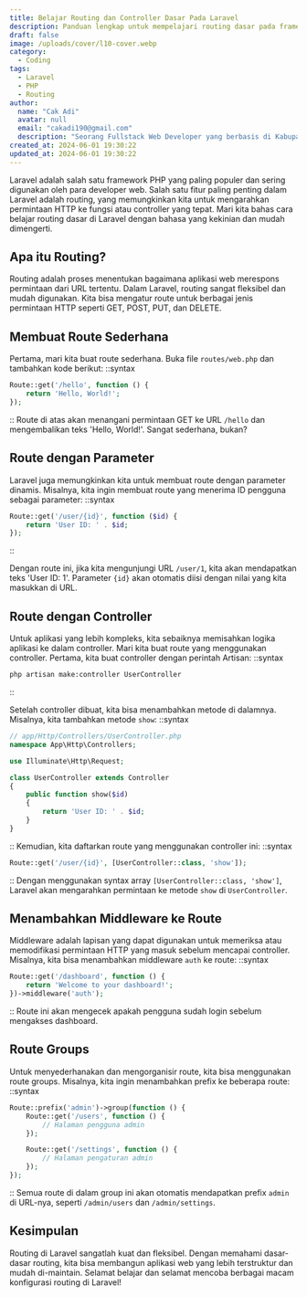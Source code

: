 ```yaml
---
title: Belajar Routing dan Controller Dasar Pada Laravel
description: Panduan lengkap untuk mempelajari routing dasar pada framework Laravel. Artikel ini membahas cara membuat route sederhana, route dengan parameter, route dengan controller, penggunaan middleware, dan route groups dengan bahasa yang kekinian.
draft: false
image: /uploads/cover/l10-cover.webp
category:
  - Coding
tags:
  - Laravel
  - PHP
  - Routing
author:
  name: "Cak Adi"
  avatar: null
  email: "cakadi190@gmail.com"
  description: "Seorang Fullstack Web Developer yang berbasis di Kabupaten Ngawi yang suka sekali dengan desain dan juga hal yang berbau teknologi."
created_at: 2024-06-01 19:30:22
updated_at: 2024-06-01 19:30:22
---
```


Laravel adalah salah satu framework PHP yang paling populer dan sering digunakan oleh para developer web. Salah satu fitur paling penting dalam Laravel adalah routing, yang memungkinkan kita untuk mengarahkan permintaan HTTP ke fungsi atau controller yang tepat. Mari kita bahas cara belajar routing dasar di Laravel dengan bahasa yang kekinian dan mudah dimengerti.

## Apa itu Routing?

Routing adalah proses menentukan bagaimana aplikasi web merespons permintaan dari URL tertentu. Dalam Laravel, routing sangat fleksibel dan mudah digunakan. Kita bisa mengatur route untuk berbagai jenis permintaan HTTP seperti GET, POST, PUT, dan DELETE.

## Membuat Route Sederhana

Pertama, mari kita buat route sederhana. Buka file `routes/web.php` dan tambahkan kode berikut:
::syntax

```php
Route::get('/hello', function () {
    return 'Hello, World!';
});
```

::
Route di atas akan menangani permintaan GET ke URL `/hello` dan mengembalikan teks 'Hello, World!'. Sangat sederhana, bukan?

## Route dengan Parameter

Laravel juga memungkinkan kita untuk membuat route dengan parameter dinamis. Misalnya, kita ingin membuat route yang menerima ID pengguna sebagai parameter:
::syntax

```php
Route::get('/user/{id}', function ($id) {
    return 'User ID: ' . $id;
});
```

::

Dengan route ini, jika kita mengunjungi URL `/user/1`, kita akan mendapatkan teks 'User ID: 1'. Parameter `{id}` akan otomatis diisi dengan nilai yang kita masukkan di URL.

## Route dengan Controller

Untuk aplikasi yang lebih kompleks, kita sebaiknya memisahkan logika aplikasi ke dalam controller. Mari kita buat route yang menggunakan controller. Pertama, kita buat controller dengan perintah Artisan:
::syntax

```bash
php artisan make:controller UserController
```

::

Setelah controller dibuat, kita bisa menambahkan metode di dalamnya. Misalnya, kita tambahkan metode `show`:
::syntax

```php
// app/Http/Controllers/UserController.php
namespace App\Http\Controllers;

use Illuminate\Http\Request;

class UserController extends Controller
{
    public function show($id)
    {
        return 'User ID: ' . $id;
    }
}
```

::
Kemudian, kita daftarkan route yang menggunakan controller ini:
::syntax

```php
Route::get('/user/{id}', [UserController::class, 'show']);
```

::
Dengan menggunakan syntax array `[UserController::class, 'show']`, Laravel akan mengarahkan permintaan ke metode `show` di `UserController`.

## Menambahkan Middleware ke Route

Middleware adalah lapisan yang dapat digunakan untuk memeriksa atau memodifikasi permintaan HTTP yang masuk sebelum mencapai controller. Misalnya, kita bisa menambahkan middleware `auth` ke route:
::syntax

```php
Route::get('/dashboard', function () {
    return 'Welcome to your dashboard!';
})->middleware('auth');
```

::
Route ini akan mengecek apakah pengguna sudah login sebelum mengakses dashboard.

## Route Groups

Untuk menyederhanakan dan mengorganisir route, kita bisa menggunakan route groups. Misalnya, kita ingin menambahkan prefix ke beberapa route:
::syntax

```php
Route::prefix('admin')->group(function () {
    Route::get('/users', function () {
        // Halaman pengguna admin
    });

    Route::get('/settings', function () {
        // Halaman pengaturan admin
    });
});
```

::
Semua route di dalam group ini akan otomatis mendapatkan prefix `admin` di URL-nya, seperti `/admin/users` dan `/admin/settings`.

## Kesimpulan

Routing di Laravel sangatlah kuat dan fleksibel. Dengan memahami dasar-dasar routing, kita bisa membangun aplikasi web yang lebih terstruktur dan mudah di-maintain. Selamat belajar dan selamat mencoba berbagai macam konfigurasi routing di Laravel!
